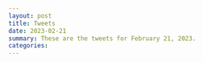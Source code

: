 ```yaml
---
layout: post
title: Tweets
date: 2023-02-21
summary: These are the tweets for February 21, 2023.
categories:
---
```


